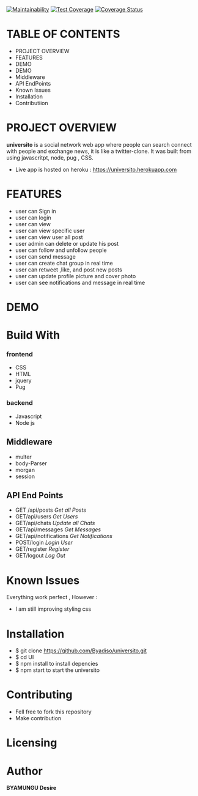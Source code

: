 [![Maintainability](https://api.codeclimate.com/v1/badges/f8910ac7a64bcd78c3a6/maintainability)](https://codeclimate.com/github/Byadiso/UI/maintainability) [![Test Coverage](https://api.codeclimate.com/v1/badges/f8910ac7a64bcd78c3a6/test_coverage)](https://codeclimate.com/github/Byadiso/UI/test_coverage) [![Coverage Status](https://coveralls.io/repos/github/Byadiso/universito/badge.svg?branch=master)](https://coveralls.io/github/Byadiso/universito?branch=master)

# TABLE OF CONTENTS

- PROJECT OVERVIEW
- FEATURES
- DEMO
- DEMO
- Middleware
- API EndPoints
- Known Issues
- Installation
- Contributiion

# PROJECT OVERVIEW

**universito** is a social network web app where people can search connect with people and exchange news, it is like a twitter-clone. It was built from using javascritpt, node, pug , CSS.

- Live app is hosted on heroku : https://universito.herokuapp.com

# FEATURES

- user can Sign in
- user can login
- user can view
- user can view specific user
- user can view user all post
- user admin can delete or update his post
- user can follow and unfollow people
- user can send message
- user can create chat group in real time
- user can retweet ,like, and post new posts
- user can update profile picture and cover photo
- user can see notifications and message in real time

# DEMO

# Build With

### frontend

- CSS
- HTML
- jquery
- Pug

### backend

- Javascript
- Node js

## Middleware

- multer
- body-Parser
- morgan
- session

## API End Points

- GET /api/posts _Get all Posts_
- GET/api/users _Get Users_
- GET/api/chats _Update all Chats_
- GET/api/messages _Get Messages_
- GET/api/notifications _Get Notifications_
- POST/login _Login User_
- GET/register _Register_
- GET/logout _Log Out_

# Known Issues

Everything work perfect , However :

- I am still improving styling css

# Installation

- \$ git clone https://github.com/Byadiso/universito.git
- \$ cd UI
- \$ npm install to install depencies
- \$ npm start to start the universito

# Contributing

- Fell free to fork this repository
- Make contribution

# Licensing

# Author

**BYAMUNGU Desire**
